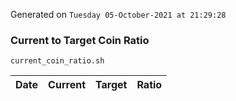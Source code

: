 Generated on `Tuesday 05-October-2021 at 21:29:28`

### Current to Target Coin Ratio
`current_coin_ratio.sh`

Date|Current|Target|Ratio
---|---|---|---
